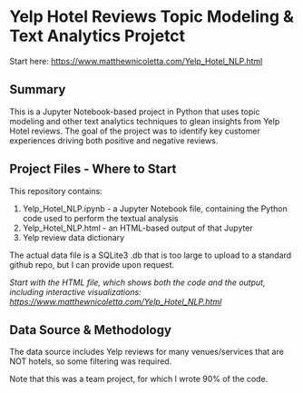 # Yelp Hotel Reviews Topic Modeling & Text Analytics Projetct

Start here: <a href="https://www.matthewnicoletta.com/Yelp_Hotel_NLP.html">https://www.matthewnicoletta.com/Yelp_Hotel_NLP.html</a>

## Summary
This is a Jupyter Notebook-based project in Python that uses topic modeling and other text analytics techniques to glean insights from Yelp Hotel reviews. The goal of the project was to identify key customer experiences driving both positive and negative reviews. 

## Project Files - Where to Start
This repository contains:

1. Yelp_Hotel_NLP.ipynb - a Jupyter Notebook file, containing the Python code used to perform the textual analysis
2. Yelp_Hotel_NLP.html - an HTML-based output of that Jupyter
3. Yelp review data dictionary

The actual data file is a SQLite3 .db that is too large to upload to a standard github repo, but I can provide upon request.

*Start with the HTML file, which shows both the code and the output, including interactive visualizations: <a href="https://www.matthewnicoletta.com/Yelp_Hotel_NLP.html">https://www.matthewnicoletta.com/Yelp_Hotel_NLP.html</a>*

## Data Source & Methodology
The data source includes Yelp reviews for many venues/services that are NOT hotels, so some filtering was required. 

Note that this was a team project, for which I wrote 90% of the code.

